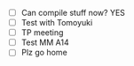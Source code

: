 - [ ] Can compile stuff now? YES
- [ ] Test with Tomoyuki
- [ ] TP meeting
- [ ] Test MM A14
- [ ] Plz go home
